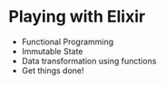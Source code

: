 # Playing with Elixir

- Functional Programming
- Immutable State
- Data transformation using functions
- Get things done!
